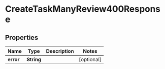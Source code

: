 

# CreateTaskManyReview400Response


## Properties

| Name | Type | Description | Notes |
|------------ | ------------- | ------------- | -------------|
|**error** | **String** |  |  [optional] |



